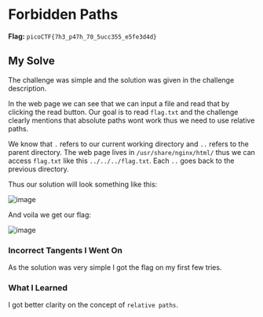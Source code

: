 # Forbidden Paths
**Flag:** `picoCTF{7h3_p47h_70_5ucc355_e5fe3d4d}`

## My Solve
The challenge was simple and the solution was given in the challenge description. 

In the web page we can see that we can input a file and read that by clicking the read button. Our goal is to read `flag.txt` and the challenge clearly mentions that absolute paths wont work thus we need to use relative paths.

We know that `.` refers to our current working directory and `..` refers to the parent directory. The web page lives in `/usr/share/nginx/html/` thus we can access `flag.txt` like this `../../../flag.txt`. Each `..` goes back to the previous directory.

Thus our solution will look something like this:

![image](https://github.com/user-attachments/assets/25394b2e-84b2-45b3-af0a-d3aad4c99063)

And voila we get our flag:

![image](https://github.com/user-attachments/assets/62b6d124-eaa8-4e22-86b0-48de07020474)

### Incorrect Tangents I Went On
As the solution was very simple I got the flag on my first few tries.

### What I Learned
I got better clarity on the concept of `relative paths`.

